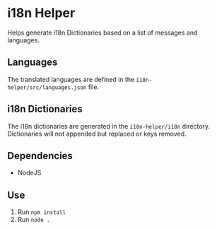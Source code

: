 # i18n Helper

Helps generate i18n Dictionaries based on a list of messages and languages.

## Languages

The translated languages are defined in the `i18n-helper/src/languages.json` file.

## i18n Dictionaries

The i18n dictionaries are generated in the `i18n-helper/i18n` directory. Dictionaries will not appended but replaced or keys removed.

## Dependencies

- NodeJS

## Use

1. Run `npm install`
2. Run `node .`
